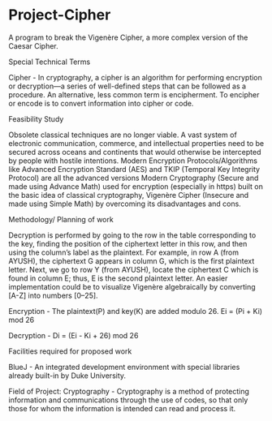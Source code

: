 # Project-Cipher
A program to break the Vigenère Cipher, a more complex version of the Caesar Cipher. 

Special Technical Terms

Cipher - In cryptography, a cipher is an algorithm for performing encryption or decryption—a series of well-defined steps that can be followed as a procedure. An alternative, less common term is encipherment. To encipher or encode is to convert information into cipher or code.

Feasibility Study

Obsolete classical techniques are no longer viable. A vast system of electronic communication, commerce, and intellectual properties need to be secured across oceans and continents that would otherwise be intercepted by people with hostile intentions.
Modern Encryption Protocols/Algorithms like Advanced Encryption Standard (AES) and TKIP (Temporal Key Integrity Protocol) are all the advanced versions Modern Cryptography (Secure and made using Advance Math) used for encryption (especially in https) built on the basic idea of classical cryptography, Vigenère Cipher (Insecure and made using Simple Math) by overcoming its disadvantages and cons.

Methodology/ Planning of work

Decryption is performed by going to the row in the table corresponding to the key, finding the position of the ciphertext letter in this row, and then using the column’s label as the plaintext. For example, in row A (from AYUSH), the ciphertext G appears in column G, which is the first plaintext letter. Next, we go to row Y (from AYUSH), locate the ciphertext C which is found in column E; thus, E is the second plaintext letter.
An easier implementation could be to visualize Vigenère algebraically by converting [A-Z] into numbers [0–25].

Encryption - The plaintext(P) and key(K) are added modulo 26.
Ei = (Pi + Ki) mod 26

Decryption - Di = (Ei - Ki + 26) mod 26

Facilities required for proposed work

BlueJ - An integrated development environment with special libraries already built-in by Duke University.

Field of Project:
Cryptography - Cryptography is a method of protecting information and communications through the use of codes, so that only those for whom the information is intended can read and process it.

